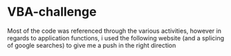 # VBA-challenge
Most of the code was referenced through the various activities, however in regards to application functions, i used the following website (and a splicing of google searches) to give me a push in the right direction